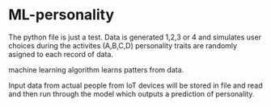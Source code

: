 # ML-personality

The python file is just a test.
Data is generated 1,2,3 or 4 and simulates user choices during the activites (A,B,C,D)
personality traits are randomly asigned to each record of data.

machine learning algorithm learns patters from data.

Input data from actual people from IoT devices will be stored in file and read and then run through the model which outputs a prediction of personality.
